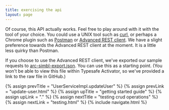 ```yaml
---
title: exercising the api
layout: page
---
```


Of course, this API actually works. Feel free to play around with it
with the tool of your choice. You could use a UNIX tool such as
[curl](https://github.com/curl/curl), or perhaps a Chrome plugin such
as
[Postman](https://chrome.google.com/webstore/detail/postman/fhbjgbiflinjbdggehcddcbncdddomop)
or [Advanced REST
client](https://chrome.google.com/webstore/detail/advanced-rest-client/hgmloofddffdnphfgcellkdfbfbjeloo). We
have a slight preference towards the Advanced REST client at the
moment. It is a little less quirky than Postman.

If you choose to use the Advanced REST client, we've exported our
sample requests to
[arc-simbl-export.json](https://raw.githubusercontent.com/longevityframework/simbl/master/tutorial/arc-simbl-export.json). You
can use this as a starting point. (You won't be able to view this file
within Typesafe Activator, so we've provided a link to the raw file in
GitHub.)

{% assign prevTitle = "UserServiceImpl.updateUser" %}
{% assign prevLink = "update-user.html" %}
{% assign upTitle = "getting started guide" %}
{% assign upLink = "." %}
{% assign nextTitle = "testing crud operations" %}
{% assign nextLink = "testing.html" %}
{% include navigate.html %}
